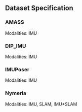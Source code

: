 ## Dataset Specification

### AMASS
Modalities: IMU

### DIP_IMU
Modalities: IMU

### IMUPoser
Modalities: IMU

### Nymeria
Modalities: IMU, SLAM, IMU+SLAM
